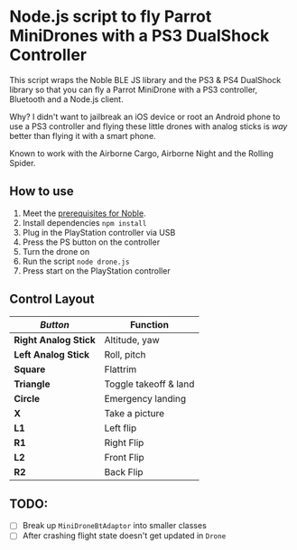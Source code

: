 # Node.js script to fly Parrot MiniDrones with a PS3 DualShock Controller
This script wraps the Noble BLE JS library and the PS3 & PS4 DualShock library so that you can fly a Parrot MiniDrone with a PS3 controller, Bluetooth and a Node.js client.

Why? I didn't want to jailbreak an iOS device or root an Android phone to use a PS3 controller and flying these little drones with analog sticks is _way_ better than flying it with a smart phone.

Known to work with the Airborne Cargo, Airborne Night and the Rolling Spider.

## How to use

1. Meet the [prerequisites for Noble](https://github.com/sandeepmistry/noble#prerequisites).
1. Install dependencies `npm install`
1. Plug in the PlayStation controller via USB
1. Press the PS button on the controller
1. Turn the drone on
1. Run the script `node drone.js`
1. Press start on the PlayStation controller

## Control Layout
*Button* | Function
--- | ---
**Right Analog Stick** | Altitude, yaw
**Left Analog Stick** | Roll, pitch
**Square** | Flattrim
**Triangle** | Toggle takeoff & land
**Circle** | Emergency landing
**X** | Take a picture
**L1** | Left flip
**R1** | Right Flip
**L2** | Front Flip
**R2** | Back Flip

## TODO:

- [ ] Break up `MiniDroneBtAdaptor` into smaller classes
- [ ] After crashing flight state doesn't get updated in `Drone`